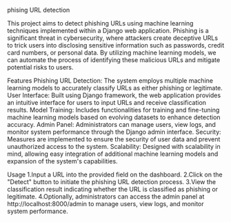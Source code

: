 phising URL detection

This project aims to detect phishing URLs using machine learning techniques implemented within a Django web application. Phishing is a significant threat in cybersecurity, where attackers create deceptive URLs to trick users into disclosing sensitive information such as passwords, credit card numbers, or personal data. By utilizing machine learning models, we can automate the process of identifying these malicious URLs and mitigate potential risks to users.

Features Phishing URL Detection: The system employs multiple machine learning models to accurately classify URLs as either phishing or legitimate. User Interface: Built using Django framework, the web application provides an intuitive interface for users to input URLs and receive classification results. Model Training: Includes functionalities for training and fine-tuning machine learning models based on evolving datasets to enhance detection accuracy. Admin Panel: Administrators can manage users, view logs, and monitor system performance through the Django admin interface. Security: Measures are implemented to ensure the security of user data and prevent unauthorized access to the system. Scalability: Designed with scalability in mind, allowing easy integration of additional machine learning models and expansion of the system's capabilities.

Usage 1.Input a URL into the provided field on the dashboard. 2.Click on the "Detect" button to initiate the phishing URL detection process. 3.View the classification result indicating whether the URL is classified as phishing or legitimate. 4.Optionally, administrators can access the admin panel at http://localhost:8000/admin to manage users, view logs, and monitor system performance.
